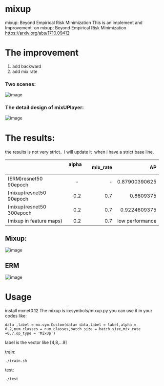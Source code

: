 # mixup
mixup: Beyond Empirical Risk Minimization
This is an implement and Improvement  on mixup: Beyond Empirical Risk Minimization https://arxiv.org/abs/1710.09412

# The improvement 

1. add backward
2. add mix rate


### Two scenes:
![image](https://github.com/unsky/mixup/blob/master/3.png)


### The detail design of mixUPlayer:

![image](https://github.com/unsky/mixup/blob/master/4.png)


# The results:
the results is not very strict，i will update it  when i have a strict base line.

|                        | alpha         | mix_rate  | AP |
| -------------          |:-------------:| -----:      | -----:   |
| (ERM)resnet50 90epoch  |      -        |-            | 0.87900390625  |
| (mixup)resnet50 90epoch|      0.2     |0.7           |0.8609375     |
| (mixup)resnet50 300epoch|      0.2     |0.7          | 0.9224609375     |
| (mixup in feature maps)|      0.2     |0.7          | low performance    |

## Mixup:
![image](https://github.com/unsky/mixup/blob/master/1.png)

## ERM
![image](https://github.com/unsky/mixup/blob/master/2.png)

# Usage
install mxnet0.12
The mixup is in:symbols/mixup.py
you can use it in your codes like:

```
data ,label = mx.sym.Custom(data= data,label = label,alpha = 0.2,num_classes = num_classes,batch_size = batch_size,mix_rate =0.7,op_type = 'MixUp')
```
label is the vector like [4,8,...9]


train:
```
./train.sh
```
test:
```
./test
```
